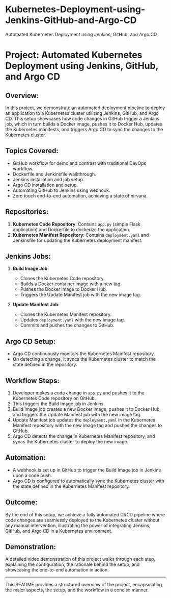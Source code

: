 # Kubernetes-Deployment-using-Jenkins-GitHub-and-Argo-CD
Automated Kubernetes Deployment using Jenkins, GitHub, and Argo CD

# Project: Automated Kubernetes Deployment using Jenkins, GitHub, and Argo CD

## Overview:
In this project, we demonstrate an automated deployment pipeline to deploy an application to a Kubernetes cluster utilizing Jenkins, GitHub, and Argo CD. This setup showcases how code changes in GitHub trigger a Jenkins job, which in turn builds a Docker image, pushes it to Docker Hub, updates the Kubernetes manifests, and triggers Argo CD to sync the changes to the Kubernetes cluster.

## Topics Covered:
- GitHub workflow for demo and contrast with traditional DevOps workflow.
- Dockerfile and Jenkinsfile walkthrough.
- Jenkins installation and job setup.
- Argo CD installation and setup.
- Automating GitHub to Jenkins using webhook.
- Zero touch end-to-end automation, achieving a state of nirvana.

## Repositories:
1. **Kubernetes Code Repository**: Contains `app.py` (simple Flask application) and Dockerfile to dockerize the application.
2. **Kubernetes Manifest Repository**: Contains `deployment.yaml` and Jenkinsfile for updating the Kubernetes deployment manifest.

## Jenkins Jobs:
1. **Build Image Job**: 
   - Clones the Kubernetes Code repository.
   - Builds a Docker container image with a new tag.
   - Pushes the Docker image to Docker Hub.
   - Triggers the Update Manifest job with the new image tag.
   
2. **Update Manifest Job**:
   - Clones the Kubernetes Manifest repository.
   - Updates `deployment.yaml` with the new image tag.
   - Commits and pushes the changes to GitHub.

## Argo CD Setup:
- Argo CD continuously monitors the Kubernetes Manifest repository.
- On detecting a change, it syncs the Kubernetes cluster to match the state defined in the repository.

## Workflow Steps:
1. Developer makes a code change in `app.py` and pushes it to the Kubernetes Code repository on GitHub.
2. This triggers the Build Image job in Jenkins.
3. Build Image job creates a new Docker image, pushes it to Docker Hub, and triggers the Update Manifest job with the new image tag.
4. Update Manifest job updates the `deployment.yaml` in the Kubernetes Manifest repository with the new image tag and pushes the changes to GitHub.
5. Argo CD detects the change in Kubernetes Manifest repository, and syncs the Kubernetes cluster to deploy the new image.

## Automation:
- A webhook is set up in GitHub to trigger the Build Image job in Jenkins upon a code push.
- Argo CD is configured to automatically sync the Kubernetes cluster with the state defined in the Kubernetes Manifest repository.

## Outcome:
By the end of this setup, we achieve a fully automated CI/CD pipeline where code changes are seamlessly deployed to the Kubernetes cluster without any manual intervention, illustrating the power of integrating Jenkins, GitHub, and Argo CD in a Kubernetes environment.

## Demonstration:
A detailed video demonstration of this project walks through each step, explaining the configuration, the rationale behind the setup, and showcasing the end-to-end automation in action. 

---


This README provides a structured overview of the project, encapsulating the major aspects, the setup, and the workflow in a concise manner.
